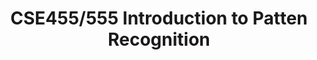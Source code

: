 ---
layout: page
title: CSE455/555 Introduction to Patten Recognition
description: 
img: assets/img/itpr.png
year: 2024
category: undergraduate/graduate
related_publications: true
---